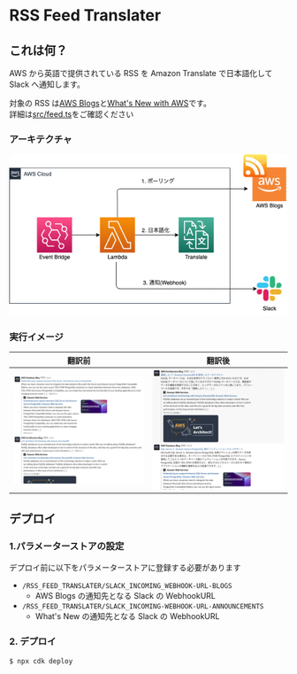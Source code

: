 # RSS Feed Translater

## これは何？

AWS から英語で提供されている RSS を Amazon Translate で日本語化して Slack へ通知します。

対象の RSS は[AWS Blogs](https://aws.amazon.com/blogs/)と[What's New with AWS](https://aws.amazon.com/about-aws/whats-new/2022)です。  
詳細は[src/feed.ts](./src/lib/feed.ts)をご確認ください

### アーキテクチャ

![](./docs/architecture.drawio.png)

### 実行イメージ

| 翻訳前                       | 翻訳後                       |
| ---------------------------- | ---------------------------- |
| ![](./docs/aws-blogs-en.png) | ![](./docs/aws-blogs-ja.png) |

## デプロイ

### 1.パラメーターストアの設定

デプロイ前に以下をパラメーターストアに登録する必要があります

- `/RSS_FEED_TRANSLATER/SLACK_INCOMING_WEBHOOK-URL-BLOGS`
  - AWS Blogs の通知先となる Slack の WebhookURL
- `/RSS_FEED_TRANSLATER/SLACK_INCOMING-WEBHOOK-URL-ANNOUNCEMENTS`
  - What's New の通知先となる Slack の WebhookURL

### 2. デプロイ

```bash
$ npx cdk deploy
```
